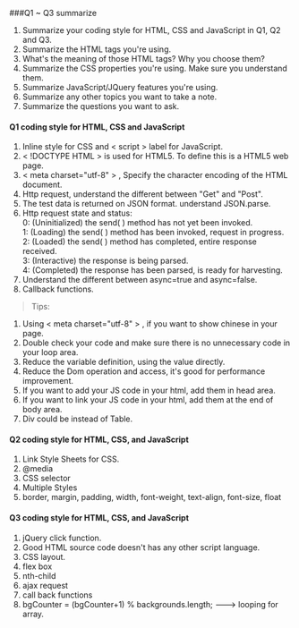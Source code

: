 ###Q1 ~ Q3 summarize
1. Summarize your coding style for HTML, CSS and JavaScript in Q1, Q2 and Q3.
1. Summarize the HTML tags you're using.
1. What's the meaning of those HTML tags? Why you choose them?
1. Summarize the CSS properties you're using. Make sure you understand them.
1. Summarize JavaScript/JQuery features you're using.
1. Summarize any other topics you want to take a note.
1. Summarize the questions you want to ask.

#### Q1 coding style for HTML, CSS and JavaScript

1. Inline style for CSS and &lt; script &gt; label for JavaScript.
1. &lt; !DOCTYPE HTML &gt; is used for HTML5. To define this is a HTML5 web page.
1. &lt; meta charset="utf-8" &gt; , Specify the character encoding of the HTML document.
1. Http request, understand the different between "Get" and "Post".
1. The test data is returned on JSON format. understand JSON.parse.
1. Http request state and status:  
	0: (Uninitialized) the send( ) method has not yet been invoked.  
	1: (Loading) the send( ) method has been invoked, request in progress.   
	2: (Loaded) the send( ) method has completed, entire response received.  
	3: (Interactive) the response is being parsed.   
	4: (Completed) the response has been parsed, is ready for harvesting.  
1. Understand the different between async=true and async=false.
1. Callback functions. 


> Tips:
1. Using &lt; meta charset="utf-8" &gt; , if you want to show chinese in your page.  
1. Double check your code and make sure there is no unnecessary code in your loop area.  
1. Reduce the variable definition, using the value directly.
1. Reduce the Dom operation and access, it's good for performance improvement.
1. If you want to add your JS code in your html, add them in head area.  
1. If you want to link your JS code in your html, add them at the end of body area.  
1. Div could be instead of Table.  

#### Q2 coding style for HTML, CSS, and JavaScript
1. Link Style Sheets for CSS.
1. @media
1. CSS selector
1. Multiple Styles
1. border, margin, padding, width, font-weight, text-align, font-size, float

#### Q3 coding style for HTML, CSS, and JavaScript
1. jQuery click function.
1. Good HTML source code doesn't has any other script language.
1. CSS layout.
1. flex box
1. nth-child
1. ajax request
1. call back functions
1. bgCounter = (bgCounter+1) % backgrounds.length; ---> looping for array.
